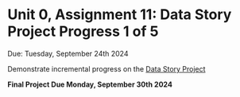 # Unit 0, Assignment 11: Data Story Project Progress 1 of 5
Due: Tuesday, September 24th 2024

Demonstrate incremental progress on the [Data Story Project](https://github.com/MrJSwotinsky/Data_Science/blob/main/Unit_0_Introduction_to_Python_Data_Libraries/Projects/Data_Story_Project.md)

**Final Project Due Monday, September 30th 2024**
